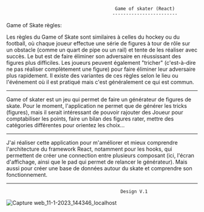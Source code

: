                                             Game of skater (React)
                                           ------------------------

Game of Skate règles:

Les règles du Game of Skate sont similaires à celles du hockey ou du football, où chaque joueur effectue une série de figures à tour de rôle sur un obstacle (comme un quart de pipe ou un rail) et tente de les réaliser avec succès. Le but est de faire éliminer son adversaire en réussissant des figures plus difficiles. Les joueurs peuvent également "tricher" (c'est-à-dire ne pas réaliser complètement une figure) pour faire éliminer leur adversaire plus rapidement.
Il existe des variantes de ces règles selon le lieu ou l'événement où il est pratiqué mais c'est généralement ce qui est commun.

----------------------------------------------------------------------------------------------------------

Game of skater est un jeu qui permet de faire un générateur de figures de skate.
Pour le moment, l'application ne permet que de générer les tricks (figures), mais il serait intéressant de pouvoir rajouter des Joueur pour comptabiliser les points, faire un bilan des figures rater, mettre des catégories différentes pour orientez les choix...

-----------------------------------------------------------------------------------------------------------

J'ai réaliser cette application pour m'améliorer et mieux comprendre l'architecture du framework React, notamment pour les hooks, qui permettent de créer une connection entre plusieurs composant (ici, l'écran d'affichage, ainsi que le pad qui permet de relancer le générateur). 
Mais aussi pour créer une base de données autour du skate et comprendre son fonctionnement. 

------------------------------------------------------------------------------------------------------------

                                              Design V.1
![Capture web_11-1-2023_144346_localhost](https://user-images.githubusercontent.com/80527980/211821676-2d75d4fd-5e1d-4854-a97c-2aecd6469ceb.jpeg)
